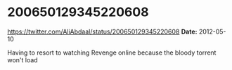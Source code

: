 # 200650129345220608
https://twitter.com/AliAbdaal/status/200650129345220608
**Date:** 2012-05-10

Having to resort to watching Revenge online because the bloody torrent won't load

